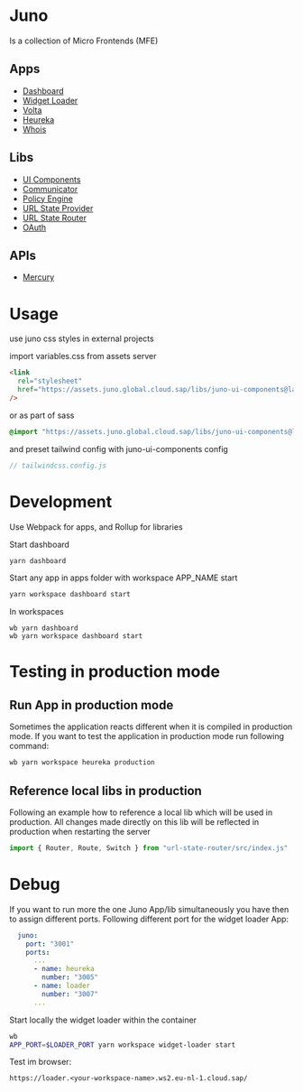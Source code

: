 # Juno

Is a collection of Micro Frontends (MFE)

## Apps

- [Dashboard](https://github.com/sapcc/juno/tree/main/apps/dashboard)
- [Widget Loader](https://github.com/sapcc/juno/tree/main/apps/widget-loader)
- [Volta](https://github.com/sapcc/juno/tree/main/apps/volta)
- [Heureka](https://github.com/sapcc/juno/tree/main/apps/heureka)
- [Whois](https://github.com/sapcc/juno/tree/main/apps/whois)

## Libs

- [UI Components](https://github.com/sapcc/juno/tree/main/libs/juno-ui-components)
- [Communicator](https://github.com/sapcc/juno/tree/main/libs/communicator)
- [Policy Engine](https://github.com/sapcc/juno/tree/main/libs/policy-engine)
- [URL State Provider](./libs/url-state-provider)
- [URL State Router](./libs/url-state-router)
- [OAuth](./libs/oauth)

## APIs

- [Mercury](https://github.com/sapcc/juno/tree/main/apis/mercury)

# Usage

use juno css styles in external projects

import variables.css from assets server

```html
<link
  rel="stylesheet"
  href="https://assets.juno.global.cloud.sap/libs/juno-ui-components@latest/build/lib/variables.css"
/>
```

or as part of sass

```sass
@import "https://assets.juno.global.cloud.sap/libs/juno-ui-components@latest/build/lib/variables.css";
```

and preset tailwind config with juno-ui-components config

```js
// tailwindcss.config.js
```

# Development

Use Webpack for apps, and Rollup for libraries

Start dashboard

```bash
yarn dashboard
```

Start any app in apps folder with workspace APP_NAME start

```bash
yarn workspace dashboard start
```

In workspaces

```
wb yarn dashboard
wb yarn workspace dashboard start
```

# Testing in production mode

## Run App in production mode

Sometimes the application reacts different when it is compiled in production mode. If you want to test the application in production mode run following command:

```bash
wb yarn workspace heureka production
```

## Reference local libs in production

Following an example how to reference a local lib which will be used in production. All changes made
directly on this lib will be reflected in production when restarting the server

```js
import { Router, Route, Switch } from "url-state-router/src/index.js"
```

# Debug

If you want to run more the one Juno App/lib simultaneously you have then to assign different ports.
Following different port for the widget loader App:

```yaml
  juno:
    port: "3001"
    ports:
      ...
      - name: heureka
        number: "3005"
      - name: loader
        number: "3007"
      ...
```

Start locally the widget loader within the container

```bash
wb
APP_PORT=$LOADER_PORT yarn workspace widget-loader start
```

Test im browser:

```
https://loader.<your-workspace-name>.ws2.eu-nl-1.cloud.sap/
```
